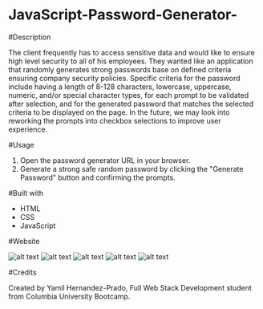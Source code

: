 # JavaScript-Password-Generator-

#Description 

The client frequently has to access sensitive data and would like to ensure high level security to all of his employees. 
They wanted like an application that randomly generates strong passwords base on defined criteria ensuring company security policies. Specific criteria for the password include having a length of 8-128 characters, lowercase, uppercase, numeric, and/or special character types, for each prompt to be validated after selection, and for the generated password that matches the selected criteria to be displayed on the page. In the future, we may look into reworking the prompts into checkbox selections to improve user experience.

#Usage 
1. Open the password generator URL in your browser. 
2. Generate a strong safe random password by clicking the "Generate Password" button and confirming the prompts. 

#Built with 
 - HTML 
 - CSS 
 - JavaScript 

#Website 

![alt text](image.png)
![alt text](image-1.png)
![alt text](image-2.png)
![alt text](image-3.png)
![alt text](image-4.png)

#Credits 

Created by Yamil Hernandez-Prado, Full Web Stack Development student from Columbia University Bootcamp. 




